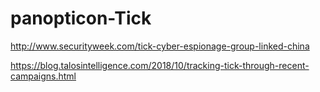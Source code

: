 # panopticon-Tick

http://www.securityweek.com/tick-cyber-espionage-group-linked-china

https://blog.talosintelligence.com/2018/10/tracking-tick-through-recent-campaigns.html

